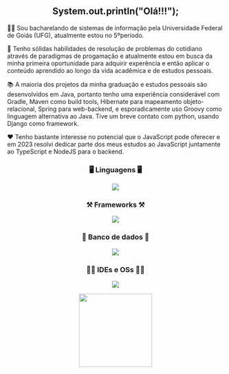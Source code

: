 <div align="center">
 
## System.out.println("Olá!!!");  

</div>

👨‍🎓 Sou bacharelando de sistemas de informação pela Universidade Federal de Goiás (UFG), atualmente estou no 5ºperíodo.
 
🌱 Tenho sólidas habilidades de resolução de problemas do cotidiano através de paradigmas de progamação e atualmente estou em busca da minha primeira oportunidade para adquirir experência e então aplicar o conteúdo aprendido ao longo da vida acadêmica e de estudos pessoais. 

📚 A maioria dos projetos da minha graduação e estudos pessoais são desenvolvidos em Java, portanto tenho uma experiência considerável com Gradle, Maven como build tools, Hibernate para mapeamento objeto-relacional, Spring para web-backend, e esporadicamente uso Groovy como linguagem alternativa ao Java. Tive um breve contato com python, usando Django como framework.

❤ Tenho bastante interesse no potencial que o JavaScript pode oferecer e em 2023 resolvi dedicar parte dos meus estudos ao JavaScript juntamente ao TypeScript e NodeJS para o backend. 


 <div align="center">
 
 ### 🖥️ Linguagens 🖥️

<p align="center">
  <a href="https://skillicons.dev">
    <img src="https://skillicons.dev/icons?i=c,java,javascript,typescript,py" />
  </a>
</p>
 
  ### ⚒️ Frameworks ⚒️
 
 <p align="center">
  <a href="https://skillicons.dev">
    <img src="https://skillicons.dev/icons?i=spring,nodejs,angular" />
  </a>
</p>
 </div>

 
<div align="center">
 
  ### 💾 Banco de dados 💾
 
 <p align="center">
  <a href="https://skillicons.dev">
    <img src="https://skillicons.dev/icons?i=postgres,mysql,mongodb" />
  </a>
</p>
 
  ### 👨‍💻 IDEs e OSs 👨‍💻
 
 <p align="center">
  <a href="https://skillicons.dev">
    <img src="https://skillicons.dev/icons?i=vscode,idea,eclipse,linux" />
  </a>
</p>
</div>
 

<div align="center">
  <a href="https://github.com/mourarezendecas">
  <img height="170em" src="https://github-readme-stats.vercel.app/api/top-langs/?username=mourarezendecas&layout=compact&langs_count=7&theme=calm"/>
</div>
  

